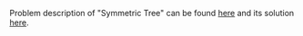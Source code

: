 Problem description of "Symmetric Tree" can be found [here](https://leetcode.com/problems/symmetric-tree/description/) and its solution [here]().
